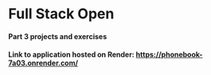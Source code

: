 # Full Stack Open

#### Part 3 projects and exercises

#### Link to application hosted on Render: https://phonebook-7a03.onrender.com/
